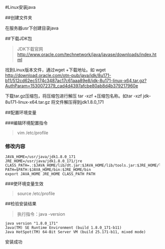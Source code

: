 #Linux安装java

##创建文件夹

在服务器usr下创建目录java

##下载JDK包

> JDK下载官网 http://www.oracle.com/technetwork/java/javase/downloads/index.html

找到Linux版本文件，通过wget +下载地址。如 wget http://download.oracle.com/otn-pub/java/jdk/8u171-b11/512cd62ec5174c3487ac17c61aaa89e8/jdk-8u171-linux-x64.tar.gz?AuthParam=1530072379_cad4d4397afcbe80ab8d4b379217960e

下载tar.gz压缩包，将压缩包进行解压 tar -xzf +压缩包名称。如tar -xzf  jdk-8u171-linux-x64.tar.gz 将文件解压得到jdk1.8.0_171

##配置环境变量

###编辑环境配置指令

> vim /etc/profile

### 修改内容

```
JAVA_HOME=/usr/java/jdk1.8.0_171
JRE_HOME=/usr/java/jdk1.8.0_171/jre
CLASS_PATH=.:$JAVA_HOME/lib/dt.jar:$JAVA_HOME/lib/tools.jar:$JRE_HOME/lib
PATH=$PATH:$JAVA_HOME/bin:$JRE_HOME/bin
export JAVA_HOME JRE_HOME CLASS_PATH PATH
```

###使环境变量生效

> source /etc/profile

##检验安装结果

> 执行指令：java -version

```
java version "1.8.0_171"
Java(TM) SE Runtime Environment (build 1.8.0_171-b11)
Java HotSpot(TM) 64-Bit Server VM (build 25.171-b11, mixed mode)
```

安装成功